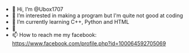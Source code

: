 - 👋 Hi, I’m @Ubox1707
- 👀 I’m interested in making a program but I'm quite not good at coding
- 🌱 I’m currently learning C++, Python and HTML
- 💞️ 
- 📫 How to reach me my facebook: https://www.facebook.com/profile.php?id=100064592705069

<!---
Ubox1707/Ubox1707 is a ✨ special ✨ repository because its `README.md` (this file) appears on your GitHub profile.
You can click the Preview link to take a look at your changes.
--->
